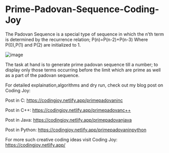 # Prime-Padovan-Sequence-Coding-Joy

The Padovan Sequence is a special type of sequence in which the n’th term is determined by the recurrence relation;
P(n)=P(n-2)+P(n-3)
Where P(0),P(1) and P(2) are initialized to 1.

![image](https://github.com/AmruhaAhmed/Prime-Padovan-Sequence-Coding-Joy/assets/98407069/54a5c203-e266-49ec-ab4c-4ae4798e13d0)


The task at hand is to generate prime padovan sequence till a number; to display only those terms occurring before the limit which are prime as well as a part of the padovan sequence.

For detailed explaination,algorithms and dry run, check out my blog post on Coding Joy:

Post in C: https://codingjoy.netlify.app/primepadovaninc

Post in C++: https://codingjoy.netlify.app/primepadovanc++

Post in Java: https://codingjoy.netlify.app/primepadovanjava

Post in Python: https://codingjoy.netlify.app/primepadovaninpython

For more such creative coding ideas visit Coding Joy: https://codingjoy.netlify.app/

